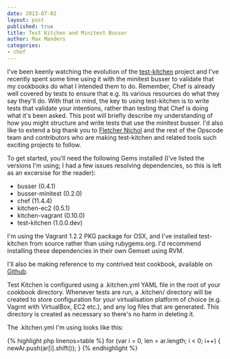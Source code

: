 ```yaml
--- 
date: 2013-07-02
layout: post
published: true
title: Test Kitchen and Minitest Busser
author: Max Manders
categories:
- chef
---
```

I've been keenly watching the evolution of the
[test-kitchen](https://github.com/opscode/test-kitchen) project and I've recently spent
some time using it with the minitest busser to validate that my cookbooks do what I
intended them to do.  Remember, Chef is already well covered by tests to ensure that e.g.
its various resources do what they say they'll do.  With that in mind, the key to using
test-kitchen is to write tests that validate your intentions, rather than testing that
Chef is doing what it's been asked.  This post will briefly describe my understanding of
how you might structure and write tests that use the minitest busser.  I'd also like to
extend a big thank you to [Fletcher Nichol](https://twitter.com/fnichol) and the rest of
the Opscode team and contributors who are making test-kitchen and related tools such
exciting projects to follow.

To get started, you'll need the following Gems installed (I've listed the versions I'm
using; I had a few issues resolving dependencies, so this is left as an excersise for the
reader):

  * busser (0.4.1)
  * busser-minitest (0.2.0)
  * chef (11.4.4)
  * kitchen-ec2 (0.5.1)
  * kitchen-vagrant (0.10.0)
  * test-kitchen (1.0.0.dev)

I'm using the Vagrant 1.2.2 PKG package for OSX, and I've installed test-kitchen from
source rather than using rubygems.org.  I'd recommend installing these dependencies in
their own Gemset using RVM.

I'll also be making reference to my contrived test cookbook, available on
[Github](https://github.com/maxmanders/minitest-busser-example).

Test Kitchen is configured using a .kitchen.yml YAML file in the root of your cookbook
directory.  Whenever tests are run, a .kitchen/ directory will be created to store
configuration for your virtualisation platform of choice (e.g. Vagrnt with VirtualBox, EC2
etc.), and any log files that are generated.  This directory is created as necessary so
there's no harm in deleting it.

The .kitchen.yml I'm using looks like this:


{% highlight php linenos=table %}
for (var i = 0, len = ar.length; i < 0; i++) {
  newAr.push(ar[i].shift());
}
{% endhighlight %}

